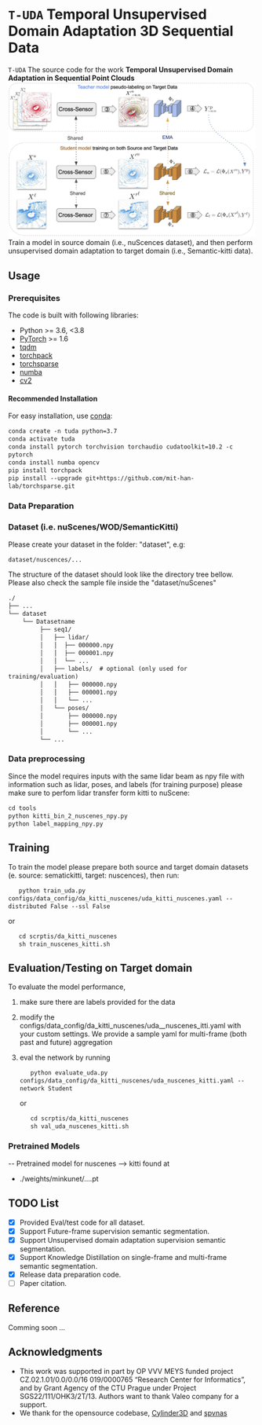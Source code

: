 # `T-UDA` Temporal Unsupervised Domain Adaptation 3D Sequential Data

`T-UDA` The source code for the work **Temporal Unsupervised Domain Adaptation in Sequential Point Clouds**
![img│center](./assets/t-uda.jpg)
Train a model in source domain (i.e., nuScences dataset), and then perform unsupervised domain adaptation to target domain (i.e., Semantic-kitti data).


## Usage

### Prerequisites

The code is built with following libraries:

- Python >= 3.6, \<3.8
- [PyTorch](https://github.com/pytorch/pytorch) >= 1.6
- [tqdm](https://github.com/tqdm/tqdm)
- [torchpack](https://github.com/mit-han-lab/torchpack)
- [torchsparse](https://github.com/mit-han-lab/torchsparse)
- [numba](http://numba.pydata.org/)
- [cv2](https://github.com/opencv/opencv)

#### Recommended Installation

For easy installation, use [conda](https://docs.conda.io/projects/conda/en/latest/):

```
conda create -n tuda python=3.7
conda activate tuda
conda install pytorch torchvision torchaudio cudatoolkit=10.2 -c pytorch
conda install numba opencv
pip install torchpack
pip install --upgrade git+https://github.com/mit-han-lab/torchsparse.git
```

### Data Preparation

### Dataset (i.e. nuScenes/WOD/SemanticKitti)
Please create your dataset in the folder: "dataset", e.g:
```
dataset/nuscences/...
```
The structure of the dataset should look like the directory tree bellow. Please also check the sample file inside the "dataset/nuScenes"

```
./	 
├── ...
└── dataset
    └── Datasetname 
         ├── seq1/    
         │   ├── lidar/	
         │   │	├── 000000.npy
         │   │	├── 000001.npy
         │   │	└── ...
         │   ├── labels/  # optional (only used for training/evaluation)
         │   │   ├── 000000.npy
         │   │   ├── 000001.npy
         │   │   └── ...
         │   └── poses/
         │       ├── 000000.npy
         │       ├── 000001.npy
         │       └── ... 
         └── ...
```

### Data preprocessing

Since the model requires inputs with the same lidar beam as npy file with information such as lidar, poses, and labels (for training purpose)
please make sure to perfom lidar transfer form kitti to nuScene:

```
cd tools
python kitti_bin_2_nuscenes_npy.py
python label_mapping_npy.py
```
 

## Training 
To train the model please prepare both source and target domain datasets (e. source: sematickitti, target: nuscences), then run:

   ```
      python train_uda.py configs/data_config/da_kitti_nuscenes/uda_kitti_nuscenes.yaml --distributed False --ssl False
   ```
   or
   ```
      cd scrptis/da_kitti_nuscenes
      sh train_nuscenes_kitti.sh
   ```

## Evaluation/Testing on Target domain
To evaluate the model performance,
1. make sure there are labels provided for the data
2. modify the configs/data_config/da_kitti_nuscenes/uda__nuscenes_itti.yaml with your custom settings. We provide 
a sample yaml for multi-frame (both past and future) aggregation
3. eval the network by running 

   ```
      python evaluate_uda.py configs/data_config/da_kitti_nuscenes/uda_nuscenes_kitti.yaml --network Student

   ```
   or
   
   ```
      cd scrptis/da_kitti_nuscenes
      sh val_uda_nuscenes_kitti.sh   
   ```


### Pretrained Models
-- Pretrained model for  nuscenes --> kitti found at
   - ./weights/minkunet/....pt
   
## TODO List
- [x] Provided Eval/test code for all dataset.
- [x] Support Future-frame supervision semantic segmentation.
- [x] Support Unsupervised domain adaptation supervision semantic segmentation.
- [X] Support Knowledge Distillation on single-frame and multi-frame semantic segmentation.
- [X] Release data preparation code.
- [ ] Paper citation.

## Reference

Comming soon ...


## Acknowledgments
- This work was supported in part by OP VVV MEYS funded project CZ.02.1.01/0.0/0.0/16 019/0000765 “Research Center for Informatics”, and by Grant Agency of the CTU Prague under Project SGS22/111/OHK3/2T/13. Authors want to thank Valeo company for a support.
- We thank for the opensource codebase, [Cylinder3D](https://github.com/xinge008/Cylinder3D) and [spvnas](https://github.com/mit-han-lab/spvnas)